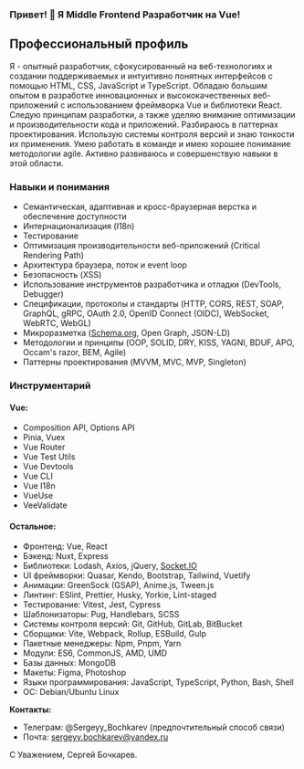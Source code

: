 ### Привет! 👋 Я Middle Frontend Разработчик на Vue!

## **Профессиональный профиль**

Я - опытный разработчик, сфокусированный на веб-технологиях и создании поддерживаемых и интуитивно понятных интерфейсов с помощью HTML, CSS, JavaScript и TypeScript. Обладаю большим опытом в разработке инновационных и высококачественных веб-приложений с использованием фреймворка Vue и библиотеки React.
Следую принципам разработки, а также уделяю внимание оптимизации и производительности кода и приложений. Разбираюсь в паттернах проектирования. Использую системы контроля версий и знаю тонкости их применения.
Умею работать в команде и имею хорошее понимание методологии agile. Активно развиваюсь и совершенствую навыки в этой области.

### **Навыки и понимания**

*   Cемантическая, адаптивная и кросс-браузерная верстка и обеспечение доступности
*   Интернационализация (I18n)
*   Тестирование
*   Оптимизация производительности веб-приложений (Critical Rendering Path)
*   Архитектура браузера, поток и event loop
*   Безопасность (XSS)
*   Использование инструментов разработчика и отладки (DevTools, Debugger)
*   Спецификации, протоколы и стандарты (HTTP, CORS, REST, SOAP, GraphQL, gRPC, OAuth 2.0, OpenID Connect (OIDC), WebSocket, WebRTC, WebGL)
*   Микроразметка ([Schema.org](http://Schema.org), Open Graph, JSON-LD)
*   Методологии и принципы (OOP, SOLID, DRY, KISS, YAGNI, BDUF, APO, Occam's razor, BEM, Agile)
*   Паттерны проектирования (MVVM, MVC, MVP, Singleton)

  
### **Инструментарий**
#### Vue:
*   Composition API, Options API
*   Pinia, Vuex
*   Vue Router
*   Vue Test Utils
*   Vue Devtools
*   Vue CLI
*   Vue I18n
*   VueUse
*   VeeValidate
#### Остальное:
*   Фронтенд: Vue, React
*   Бэкенд: Nuxt, Express
*   Библиотеки: Lodash, Axios, jQuery, [Socket.IO](http://Socket.IO)
*   UI фреймворки: Quasar, Kendo, Bootstrap, Tailwind, Vuetify
*   Анимации: GreenSock (GSAP), Anime.js, Tween.js
*   Линтинг: ESlint, Prettier, Husky, Yorkie, Lint-staged
*   Тестирование: Vitest, Jest, Cypress
*   Шаблонизаторы: Pug, Handlebars, SCSS
*   Системы контроля версий: Git, GitHub, GitLab, BitBucket
*   Cборщики: Vite, Webpack, Rollup, ESBuild, Gulp
*   Пакетные менеджеры: Npm, Pnpm, Yarn
*   Модули: ES6, CommonJS, AMD, UMD
*   Базы данных: MongoDB
*   Макеты: Figma, Photoshop
*   Языки программирования: JavaScript, TypeScript, Python, Bash, Shell
*   ОС: Debian/Ubuntu Linux


**Контакты:**
- Телеграм: @Sergeyy_Bochkarev (предпочтительный способ связи)
- Почта: sergeyy.bochkarev@yandex.ru

С Уважением, Сергей Бочкарев.
